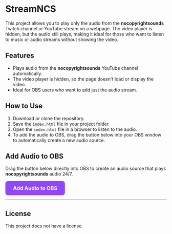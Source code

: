 # StreamNCS
This project allows you to play only the audio from the **nocopyrightsounds** Twitch channel or YouTube stream on a webpage. The video player is hidden, but the audio still plays, making it ideal for those who want to listen to music or audio streams without showing the video.

## Features
- Plays audio from the **nocopyrightsounds** YouTube channel automatically.
- The video player is hidden, so the page doesn't load or display the video.
- Ideal for OBS users who want to add just the audio stream.

## How to Use

1. Download or clone the repository.
2. Save the `index.html` file in your project folder.
3. Open the `index.html` file in a browser to listen to the audio.
4. To add the audio to OBS, drag the button below into your OBS window to automatically create a new audio source.


## Add Audio to OBS

Drag the button below directly into OBS to create an audio source that plays **nocopyrightsounds** audio 24/7.

<!-- Button styled as a link -->
<a href="https://dddevid.github.io/StreamNCS?layer-name=SoundNCS%20By%20ddevid&layer-width=800&layer-height=600" target="_blank" style="display: inline-block; padding: 12px 24px; font-size: 16px; font-weight: bold; color: #fff; background-color: #9146ff; border-radius: 8px; text-decoration: none; transition: background-color 0.3s ease, transform 0.2s ease;">Add Audio to OBS</a>

---

## License

This project does not have a license.
